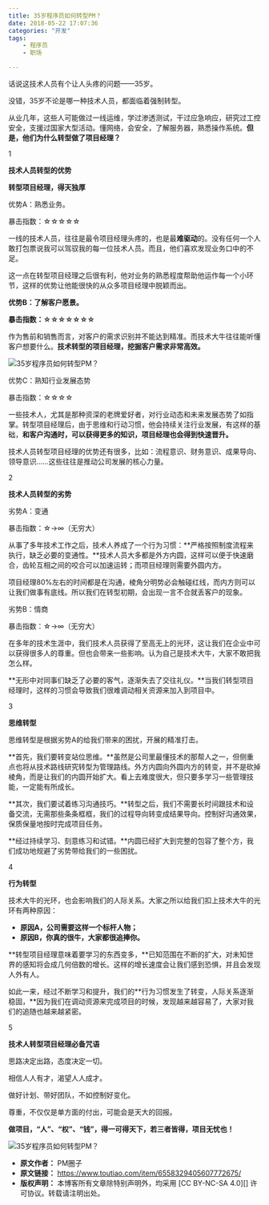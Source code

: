 ```yaml
---
title: 35岁程序员如何转型PM？
date: 2018-05-22 17:07:36
categories: "开发"
tags:
	- 程序员
	- 职场

---
```


话说这技术人员有个让人头疼的问题——35岁。

没错，35岁不论是哪一种技术人员，都面临着强制转型。

从业几年，这些人可能做过一线运维，学过渗透测试，干过应急响应，研究过工控安全，支援过国家大型活动。懂网络，会安全，了解服务器，熟悉操作系统。**但是，他们为什么转型做了项目经理？**

1

**技术人员转型的优势**

**转型项目经理，得天独厚**

优势A：熟悉业务。

暴击指数：☆☆☆☆☆

一线的技术人员，往往是最令项目经理头疼的，也是最**难驱动**的。没有任何一个人敢打包票说我可以驾驭我的每一位技术人员。而且，他们喜欢发现业务口中的不足。

这一点在转型项目经理之后很有利，他对业务的熟悉程度帮助他运作每一个小环节，这样的优势让他能很快的从众多项目经理中脱颖而出。

**优势B：了解客户愿景。**

**暴击指数：☆☆☆☆☆☆☆**

作为售前和销售而言，对客户的需求识别并不能达到精准。而技术大牛往往能听懂客户想要什么。**技术转型的项目经理，挖掘客户需求非常高效。**

![35岁程序员如何转型PM？][35_PM]

优势C：熟知行业发展态势

暴击指数：☆☆☆☆

一些技术人，尤其是那种资深的老牌爱好者，对行业动态和未来发展态势了如指掌。转型项目经理后，由于思维和行动习惯，他会持续关注行业发展，有这样的基础，**和客户沟通时，可以获得更多的知识，项目经理也会得到快速晋升。**

技术人员转型项目经理的优势还有很多，比如：流程意识、财务意识、成果导向、领导意识……这些往往是推动公司发展的核心力量。

2

**技术人员转型的劣势**

劣势A：变通

暴击指数：☆→∞（无穷大）

从事了多年技术工作之后，技术人养成了一个行为习惯：**严格按照制度流程来执行，缺乏必要的变通性。**技术人员大多都是外方内圆，这样可以便于快速磨合，齿轮互相之间的咬合可以加速运转；而项目经理则需要外圆内方。

项目经理80%左右的时间都是在沟通，棱角分明势必会触碰红线，而内方则可以让我们做事有底线。所以我们在转型初期，会出现一言不合就丢客户的现象。

劣势B：情商

暴击指数：☆→∞（无穷大）

在多年的技术生涯中，我们技术人员获得了至高无上的光环，这让我们在企业中可以获得很多人的尊重。但也会带来一些影响。认为自己是技术大牛，大家不敢把我怎么样。

**无形中对同事们缺乏了必要的客气，逐渐失去了交往礼仪。**当我们转型项目经理时，这样的习惯会导致我们很难调动相关资源来加入到项目中。

3

**思维转型**

思维转型是根据劣势A的给我们带来的困扰，开展的精准打击。

**首先，我们要转变站位思维。**虽然是公司里最懂技术的那帮人之一，但侧重点也将从技术路线研究转型为管理路线。外方内圆向外圆内方的转变，并不是砍掉棱角，而是让我们的内圆开始扩大。看上去难度很大，但只要多学习一些管理技能，一定能有所成长。

**其次，我们要试着练习沟通技巧。**转型之后，我们不需要长时间跟技术和设备交流，无需那些条条框框，我们的过程导向转变成结果导向。控制好沟通效果，保质保量地按时完成项目任务。

**经过持续学习、刻意练习和试错。**内圆已经扩大到完整的包容了整个方，我们成功地规避了劣势带给我们的一些困扰。

4

**行为转型**

技术大牛的光环，也会影响我们的人际关系。大家之所以给我们扣上技术大牛的光环有两种原因：

 *  **原因A，公司需要这样一个标杆人物；**
 *  **原因B，你真的很牛，大家都很追捧你。**

**转型项目经理意味着要学习的东西变多，**已知范围在不断的扩大，对未知世界的感知将会成几何倍数的增长。这样的增长速度会让我们感到恐惧，并且会发现人外有人。

如此一来，经过不断学习和提升，我们的**行为习惯发生了转变，人际关系逐渐稳固，**因为我们在调动资源来完成项目的时候，发现越来越容易了，大家对我们的追随也越来越紧密。

5

**技术人转型项目经理必备咒语**

思路决定出路，态度决定一切。

相信人人有才，渴望人人成才。

做好计划、带好团队，不如控制好变化。

尊重，不仅仅是单方面的付出，可能会是天大的回报。

**做项目，“人”、“权”、“钱”，得一可得天下，若三者皆得，项目无忧也！**

![35岁程序员如何转型PM？][35_PM 1]


[35_PM]: /pro/os/crawler/QMVQ-ZMRQ-MVVI.jpg
[35_PM 1]: /pro/os/crawler/EAFM-NQIY-Q3YZ.jpg
 *  **原文作者：** PM圈子
 *  **原文链接：** https://www.toutiao.com/item/6558329405607772675/
 *  **版权声明：** 本博客所有文章除特别声明外，均采用 [CC BY-NC-SA 4.0][] 许可协议。转载请注明出处。